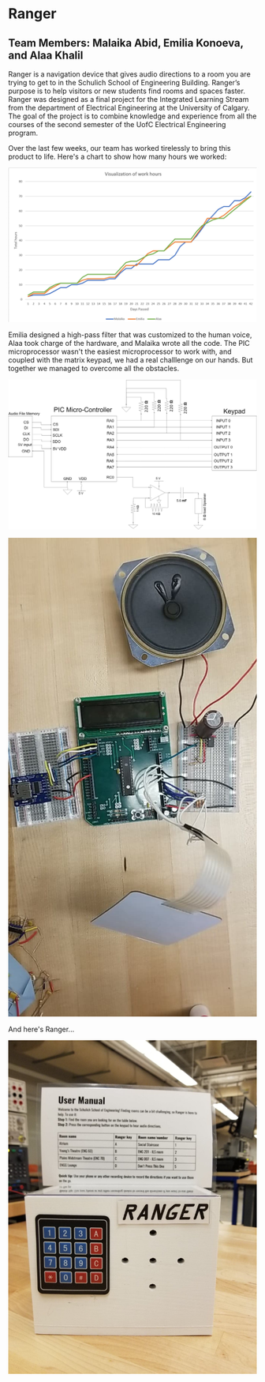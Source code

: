 # Ranger

## Team Members: Malaika Abid, Emilia Konoeva, and Alaa Khalil
Ranger is a navigation device that gives audio directions to a room you are trying to get to in the Schulich School of Engineering Building. Ranger’s purpose is to help visitors or new students find rooms and spaces faster. 
Ranger was designed as a final project for the Integrated Learning Stream from the department of Electrical Engineering at the University of Calgary. The goal of the project is to combine knowledge and experience from all the courses of the second semester of the UofC Electrical Engineering program. 

Over the last few weeks, our team has worked tirelessly to bring this product to life. Here's a chart to show how many hours we worked:

![HoursWorked](/HoursWorked.PNG)



Emilia designed a high-pass filter that was customized to the human voice, Alaa took charge of the hardware, and Malaika wrote all the code. The PIC microprocessor wasn't the easiest microprocessor to work with, and coupled with the matrix keypad, we had a real challlenge on our hands. But together we managed to overcome all the obstacles. 


![Circuit Schematic](/CircuitDiagram.jpg)


![Inside the Box](/InsidetheBox.jpg)







And here's Ranger...

![Ranger](/Ranger.jpg)











